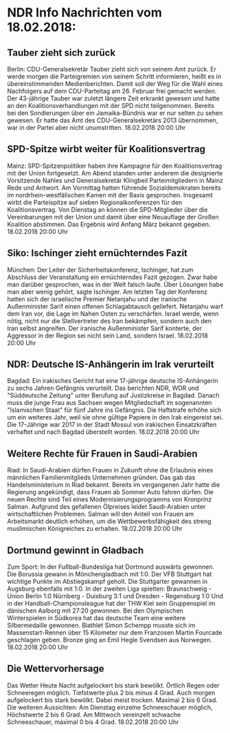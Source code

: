 # NDR Info Nachrichten vom 18.02.2018:


## Tauber zieht sich zurück
Berlin: CDU-Generalsekretär Tauber zieht sich von seinem Amt zurück. Er werde morgen die Parteigremien von seinem Schritt informieren, heißt es in übereinstimmenden Medienberichten. Damit soll der Weg für die Wahl eines Nachfolgers auf dem CDU-Parteitag am 26. Februar frei gemacht werden. Der 43-jährige Tauber war zuletzt längere Zeit erkrankt gewesen und hatte an den Koalitionsverhandlungen mit der SPD nicht teilgenommen. Bereits bei den Sondierungen über ein Jamaika-Bündnis war er nur selten zu sehen gewesen. Er hatte das Amt des CDU-Generalsekretärs 2013 übernommen, war in der Partei aber nicht unumstritten. 18.02.2018 20:00 Uhr 

## SPD-Spitze wirbt weiter für Koalitionsvertrag
Mainz: SPD-Spitzenpolitiker haben ihre Kampagne für den Koalitionsvertrag mit der Union fortgesetzt. Am Abend standen unter anderem die designierte Vorsitzende Nahles und Generalsekretär Klingbeil Parteimitgliedern in Mainz Rede und Antwort. Am Vormittag hatten führende Sozialdemokraten bereits im nordrhein-westfälischen Kamen mit der Basis gesprochen. Insgesamt wirbt die Parteispitze auf sieben Regionalkonferenzen für den Koalitionsvertrag. Von Dienstag an können die SPD-Mitglieder über die Vereinbarungen mit der Union und damit über eine Neuauflage der Großen Koalition abstimmen. Das Ergebnis wird Anfang März bekannt gegeben. 18.02.2018 20:00 Uhr 

## Siko: Ischinger zieht ernüchterndes Fazit
München: Der Leiter der Sicherheitskonferenz, Ischinger, hat zum Abschluss der Veranstaltung ein ernüchterndes Fazit gezogen. Zwar habe man darüber gesprochen, was in der Welt falsch laufe. Über Lösungen habe man aber wenig gehört, sagte Ischinger. Am letzten Tag der Konferenz hatten sich der israelische Premier Netanjahu und der iranische Außenminister Sarif einen offenen Schlagabtausch geliefert. Netanjahu warf dem Iran vor, die Lage im Nahen Osten zu verschärfen. Israel werde, wenn nötig, nicht nur die Stellvertreter des Iran bekämpfen, sondern auch den Iran selbst angreifen. Der iranische Außenminister Sarif konterte, der Aggressor in der Region sei nicht sein Land, sondern Israel. 18.02.2018 20:00 Uhr 

## NDR: Deutsche IS-Anhängerin im Irak verurteilt
Bagdad: Ein irakisches Gericht hat eine 17-jährige deutsche IS-Anhängerin zu sechs Jahren Gefängnis verurteilt. Das berichten NDR, WDR und "Süddeutsche Zeitung" unter Berufung auf Justizkreise in Bagdad. Danach muss die junge Frau aus Sachsen wegen Mitgliedschaft im sogenannten "Islamischen Staat" für fünf Jahre ins Gefängnis. Die Haftstrafe erhöhe sich um ein weiteres Jahr, weil sie ohne gültige Papiere in den Irak eingereist sei. Die 17-Jährige war 2017 in der Stadt Mossul von irakischen Einsatzkräften verhaftet und nach Bagdad überstellt worden. 18.02.2018 20:00 Uhr 

## Weitere Rechte für Frauen in Saudi-Arabien
Riad: In Saudi-Arabien dürfen Frauen in Zukunft ohne die Erlaubnis eines männlichen Familienmitglieds Unternehmen gründen. Das gab das Handelsministerium in Riad bekannt. Bereits im vergangenen Jahr hatte die Regierung angekündigt, dass Frauen ab Sommer Auto fahren dürfen. Die neuen Rechte sind Teil eines Modernisierungsprogramms von Kronprinz Salman. Aufgrund des gefallenen Ölpreises leidet Saudi-Arabien unter wirtschaftlichen Problemen. Salman will den Anteil von Frauen am Arbeitsmarkt deutlich erhöhen, um die Wettbewerbsfähigkeit des streng muslimischen Königreiches zu erhalten. 18.02.2018 20:00 Uhr 

## Dortmund gewinnt in Gladbach
Zum Sport: In der Fußball-Bundesliga hat Dortmund auswärts gewonnen. Die Borussia gewann in Mönchengladbach mit 1:0. Der VFB Stuttgart hat wichtige Punkte im Abstiegskampf geholt. Die Stuttgarter gewannen in Augsburg ebenfalls mit 1:0. In der zweiten Liga spielten:
Braunschweig - Union Berlin	1:0
Nürnberg - Duisburg 			3:1
und
Dresden - Regensburg 1:0
Und in der Handball-Championsleague hat der THW Kiel sein Gruppenspiel im dänischen Aalborg mit 27:20 gewonnen. Bei den Olympischen Winterspielen in Südkorea hat das deutsche Team eine weitere Silbermedaille gewonnen. Biathlet Simon Schempp musste sich im Massenstart-Rennen über 15 Kilometer nur dem Franzosen Martin Fourcade geschlagen geben. Bronze ging an Emil Hegle Svendsen aus Norwegen. 18.02.2018 20:00 Uhr 

## Die Wettervorhersage
Das Wetter Heute Nacht aufgelockert bis stark bewölkt. Örtlich Regen oder Schneeregen möglich. Tiefstwerte plus 2 bis minus 4 Grad. Auch morgen aufgelockert bis stark bewölkt. Dabei meist trocken. Maximal 2 bis 6 Grad. Die weiteren Aussichten: Am Dienstag einzelne Schneeschauer möglich, Höchstwerte 2 bis 6 Grad. Am Mittwoch vereinzelt schwache Schneeschauer, maximal 0 bis 4 Grad. 18.02.2018 20:00 Uhr 
